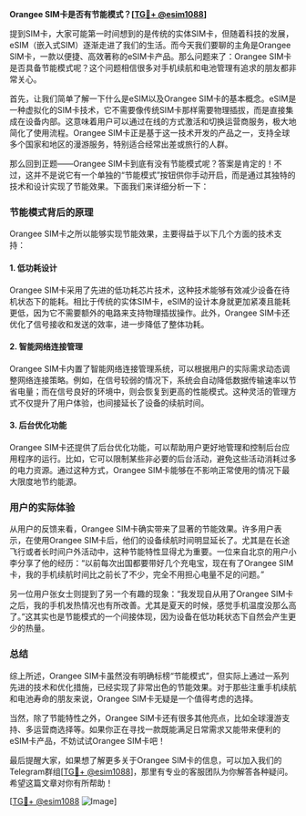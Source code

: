 **Orangee SIM卡是否有节能模式？[[TG💪+ @esim1088](https://t.me/s/esim1088)]**

提到SIM卡，大家可能第一时间想到的是传统的实体SIM卡，但随着科技的发展，eSIM（嵌入式SIM）逐渐走进了我们的生活。而今天我们要聊的主角是Orangee SIM卡，一款以便捷、高效著称的eSIM卡产品。那么问题来了：Orangee SIM卡是否具备节能模式呢？这个问题相信很多对手机续航和电池管理有追求的朋友都非常关心。

首先，让我们简单了解一下什么是eSIM以及Orangee SIM卡的基本概念。eSIM是一种虚拟化的SIM卡技术，它不需要像传统SIM卡那样需要物理插拔，而是直接集成在设备内部。这意味着用户可以通过在线的方式激活和切换运营商服务，极大地简化了使用流程。Orangee SIM卡正是基于这一技术开发的产品之一，支持全球多个国家和地区的漫游服务，特别适合经常出差或旅行的人群。

那么回到正题——Orangee SIM卡到底有没有节能模式呢？答案是肯定的！不过，这并不是说它有一个单独的“节能模式”按钮供你手动开启，而是通过其独特的技术和设计实现了节能效果。下面我们来详细分析一下：

### 节能模式背后的原理

Orangee SIM卡之所以能够实现节能效果，主要得益于以下几个方面的技术支持：

#### 1. **低功耗设计**
Orangee SIM卡采用了先进的低功耗芯片技术，这种技术能够有效减少设备在待机状态下的能耗。相比于传统的实体SIM卡，eSIM的设计本身就更加紧凑且能耗更低，因为它不需要额外的电路来支持物理插拔操作。此外，Orangee SIM卡还优化了信号接收和发送的效率，进一步降低了整体功耗。

#### 2. **智能网络连接管理**
Orangee SIM卡内置了智能网络连接管理系统，可以根据用户的实际需求动态调整网络连接策略。例如，在信号较弱的情况下，系统会自动降低数据传输速率以节省电量；而在信号良好的环境中，则会恢复到更高的性能模式。这种灵活的管理方式不仅提升了用户体验，也间接延长了设备的续航时间。

#### 3. **后台优化功能**
Orangee SIM卡还提供了后台优化功能，可以帮助用户更好地管理和控制后台应用程序的运行。比如，它可以限制某些非必要的后台活动，避免这些活动消耗过多的电力资源。通过这种方式，Orangee SIM卡能够在不影响正常使用的情况下最大限度地节约能源。

### 用户的实际体验

从用户的反馈来看，Orangee SIM卡确实带来了显著的节能效果。许多用户表示，在使用Orangee SIM卡后，他们的设备续航时间明显延长了。尤其是在长途飞行或者长时间户外活动中，这种节能特性显得尤为重要。一位来自北京的用户小李分享了他的经历：“以前每次出国都要带好几个充电宝，现在有了Orangee SIM卡，我的手机续航时间比之前长了不少，完全不用担心电量不足的问题。”

另一位用户张女士则提到了另一个有趣的现象：“我发现自从用了Orangee SIM卡之后，我的手机发热情况也有所改善。尤其是夏天的时候，感觉手机温度没那么高了。”这其实也是节能模式的一个间接体现，因为设备在低功耗状态下自然会产生更少的热量。

### 总结

综上所述，Orangee SIM卡虽然没有明确标榜“节能模式”，但实际上通过一系列先进的技术和优化措施，已经实现了非常出色的节能效果。对于那些注重手机续航和电池寿命的朋友来说，Orangee SIM卡无疑是一个值得考虑的选择。

当然，除了节能特性之外，Orangee SIM卡还有很多其他亮点，比如全球漫游支持、多运营商选择等。如果你正在寻找一款既能满足日常需求又能带来便利的eSIM卡产品，不妨试试Orangee SIM卡吧！

最后提醒大家，如果想了解更多关于Orangee SIM卡的信息，可以加入我们的Telegram群组[[TG💪+ @esim1088](https://t.me/s/esim1088)]，那里有专业的客服团队为你解答各种疑问。希望这篇文章对你有所帮助！

[[TG💪+ @esim1088](https://t.me/s/esim1088) ![Image](https://i.postimg.cc/4NQfJmqS/Snipaste-2025-05-13-00-14-12.png)]